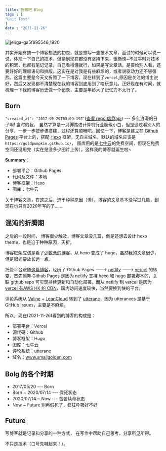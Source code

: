 ```yaml
---
title: 折腾吧 Blog 
tags : [
"Unit Test"
]
date : "2021-11-26"
---
```

![jenga-ga5f995546_1920](https://qiniu.5ires.top/uPic/jenga-ga5f995546_1920.jpeg)

其实开始有搞一个博客想法的初衷，就是想写一些技术文章，面试的时候可以说一说，体现一下自己的技术。但是到现在都没有坚持下来，很惭愧~不过平时对技术的积累，也都有笔记记录，自己看得懂就行，如果是写文章话，是要给别人看，还要好好的理顺语句和排版，这实在是对我是有些麻烦的，或者说驱动力还不够强烈。这篇主要是今天又折腾了一下博客，现在转到了`vercel`,原因是关注的博主说好，然后又发现都不清楚现在我的博客到底用到了啥玩意儿，正好现在有时间，就梳理一下我的博客历史做一个记录，主要是年龄大了记忆力不太行了。

## Born

`"created_at": "2017-05-20T03:09:19Z"`([查看 repo  信息api](https://api.github.com/repos/goldpumpkin/goldpumpkin.github.io)) --- 多么浪漫的日子啊! 当时的我， 虽然才算是一只脚踏进计算机行业超级小白，但是通过看别人的分享，一步一步按步骤搭建，过程还算顺畅吧。回忆一下，博客是建立在 [Github Pages](https://pages.github.com/) 平台上的，搭配 [Hexo](https://hexo.io/) 框架，无自主域名，默认的域名应该是`https://goldpumpkin.github.io/`， 图库用的是[七牛云](https://www.qiniu.com/)的免费空间，但现在免费空间还没用完（实在是没多少图片上传）。这样我的博客就诞生啦~ 

**Summary**：

+ 部署平台：Github Pages
+ 代码及文件：本地
+ 博客框架：Hexo
+ 图库：七牛云

关于博客文章，在这之后，迫于种种原因（懒），博客的文章基本没写过几篇，到现在也只有2020年写的了......

## 混沌的折腾期

之后的一段时间， 博客很少触及，博客文章没几篇，倒是还想去设计 hexo theme，也是迫于种种原因，夭折。

博客框架应该是看了[少数派的博客](https://sspai.com/post/59904)，从 hexo 变成了 hugo，虽然我的文章很少，但是眼光要放长远一点。

托管平台跟随[这篇博客](https://www.bmpi.dev/dev/guide-to-setup-blog-site-with-zero-cost-5/)，经历了 Github Pages ---> [netlify](https://www.netlify.com/) ---> [vercel](https://vercel.com/) 的转变，首先抛弃 Github Pages 是因为 netlify 支持 hexo 和 hugo 部署脚本的，关联 github repo 可实现持续更新和自动化部署。而从 netlify 到 vercel 是因为 [vercel 有AWS HK 的 CDN](https://aozaki.cc/migrating-to-vercel/)，国内访问速度较快，当然要换到快的平台。

评论系统从 [Valine](https://vuepress-theme-reco.recoluan.com/views/plugins/comments.html) + [LeanCloud](https://www.leancloud.cn/) 转到了 [utteranc](https://utteranc.es/)，因为 utterances 是基于 GitHub issues，主要是不麻烦。

所以，现在(2021-11-26)看到的博客的构成是：

+ 部署平台：Vercel
+ 源代码：Github
+ 博客框架：Hugo
+ 图库：七牛云
+ 评论系统：utteranc
+ 域名：www.smallgolden.com

## Bolg 的各个时期

+ 2017/05/20 --- Born
+ Born ~ 2020/07/14 --- 假死状态
+ 2020/07/14 ~ Now --- 苦苦续命状态
+ Now ~ Future 别再假死了，疯狂呼吸好不好

## Future

写博客就是记录和分享的一种方式， 在写作中帮助自己思考，分享所见所得。

不只是技术（口号先喊起来！）。

